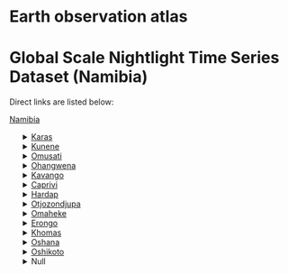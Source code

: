 # Earth observation atlas
 # Global Scale Nightlight Time Series Dataset (Namibia)
Direct links are listed below:

<a href="https://eoatlas-nightlight.s3.amazonaws.com/eoatlas-monthly-nightlight-00067.csv">Namibia</a>
<ul>
<details>
<summary><a href="https://eoatlas-nightlight.s3.amazonaws.com/eoatlas-monthly-nightlight-01232.csv">Karas</a></summary>
<ul>
<ol>
<li><a href="https://eoatlas-nightlight.s3.amazonaws.com/eoatlas-monthly-nightlight-24682.csv">Daures</a></li><li><a href="https://eoatlas-nightlight.s3.amazonaws.com/eoatlas-monthly-nightlight-24683.csv">Karibib</a></li><li><a href="https://eoatlas-nightlight.s3.amazonaws.com/eoatlas-monthly-nightlight-24689.csv">Mariental Rural</a></li><li><a href="https://eoatlas-nightlight.s3.amazonaws.com/eoatlas-monthly-nightlight-24766.csv">Omuthiyagwipundi</a></li><li><a href="https://eoatlas-nightlight.s3.amazonaws.com/eoatlas-monthly-nightlight-24767.csv">Onayena</a></li><li><a href="https://eoatlas-nightlight.s3.amazonaws.com/eoatlas-monthly-nightlight-24768.csv">Oniipa</a></li></ul>
</ol>
</details>
<details>
<summary><a href="https://eoatlas-nightlight.s3.amazonaws.com/eoatlas-monthly-nightlight-01233.csv">Kunene</a></summary>
<ul>
<ol>
</ul>
</ol>
</details>
<details>
<summary><a href="https://eoatlas-nightlight.s3.amazonaws.com/eoatlas-monthly-nightlight-01234.csv">Omusati</a></summary>
<ul>
<ol>
<li><a href="https://eoatlas-nightlight.s3.amazonaws.com/eoatlas-monthly-nightlight-24732.csv">Epembe</a></li><li><a href="https://eoatlas-nightlight.s3.amazonaws.com/eoatlas-monthly-nightlight-24734.csv">Okongo</a></li><li><a href="https://eoatlas-nightlight.s3.amazonaws.com/eoatlas-monthly-nightlight-24735.csv">Omundaungilo</a></li><li><a href="https://eoatlas-nightlight.s3.amazonaws.com/eoatlas-monthly-nightlight-24736.csv">Ondombe</a></li><li><a href="https://eoatlas-nightlight.s3.amazonaws.com/eoatlas-monthly-nightlight-24746.csv">Anamulenge</a></li><li><a href="https://eoatlas-nightlight.s3.amazonaws.com/eoatlas-monthly-nightlight-24747.csv">Elim</a></li><li><a href="https://eoatlas-nightlight.s3.amazonaws.com/eoatlas-monthly-nightlight-24748.csv">Etayi</a></li><li><a href="https://eoatlas-nightlight.s3.amazonaws.com/eoatlas-monthly-nightlight-24755.csv">Ruacana</a></li><li><a href="https://eoatlas-nightlight.s3.amazonaws.com/eoatlas-monthly-nightlight-24756.csv">Tsandi</a></li><li><a href="https://eoatlas-nightlight.s3.amazonaws.com/eoatlas-monthly-nightlight-24762.csv">Ongwediva</a></li><li><a href="https://eoatlas-nightlight.s3.amazonaws.com/eoatlas-monthly-nightlight-24765.csv">Omuntele</a></li></ul>
</ol>
</details>
<details>
<summary><a href="https://eoatlas-nightlight.s3.amazonaws.com/eoatlas-monthly-nightlight-01235.csv">Ohangwena</a></summary>
<ul>
<ol>
<li><a href="https://eoatlas-nightlight.s3.amazonaws.com/eoatlas-monthly-nightlight-24712.csv">Rundu Rural</a></li><li><a href="https://eoatlas-nightlight.s3.amazonaws.com/eoatlas-monthly-nightlight-24737.csv">Ongenga</a></li><li><a href="https://eoatlas-nightlight.s3.amazonaws.com/eoatlas-monthly-nightlight-24738.csv">Oshikango</a></li><li><a href="https://eoatlas-nightlight.s3.amazonaws.com/eoatlas-monthly-nightlight-24739.csv">Aminius</a></li><li><a href="https://eoatlas-nightlight.s3.amazonaws.com/eoatlas-monthly-nightlight-24740.csv">Gobabis</a></li><li><a href="https://eoatlas-nightlight.s3.amazonaws.com/eoatlas-monthly-nightlight-24741.csv">Kalahari</a></li><li><a href="https://eoatlas-nightlight.s3.amazonaws.com/eoatlas-monthly-nightlight-24749.csv">Ogongo</a></li><li><a href="https://eoatlas-nightlight.s3.amazonaws.com/eoatlas-monthly-nightlight-24757.csv">Okaku</a></li><li><a href="https://eoatlas-nightlight.s3.amazonaws.com/eoatlas-monthly-nightlight-24758.csv">Okatana</a></li><li><a href="https://eoatlas-nightlight.s3.amazonaws.com/eoatlas-monthly-nightlight-24763.csv">Oshakati East</a></li></ul>
</ol>
</details>
<details>
<summary><a href="https://eoatlas-nightlight.s3.amazonaws.com/eoatlas-monthly-nightlight-01236.csv">Kavango</a></summary>
<ul>
<ol>
<li><a href="https://eoatlas-nightlight.s3.amazonaws.com/eoatlas-monthly-nightlight-24693.csv">Rehoboth West</a></li><li><a href="https://eoatlas-nightlight.s3.amazonaws.com/eoatlas-monthly-nightlight-24694.csv">Berseba</a></li><li><a href="https://eoatlas-nightlight.s3.amazonaws.com/eoatlas-monthly-nightlight-24701.csv">Luderitz</a></li><li><a href="https://eoatlas-nightlight.s3.amazonaws.com/eoatlas-monthly-nightlight-24702.csv">Luderitz</a></li><li><a href="https://eoatlas-nightlight.s3.amazonaws.com/eoatlas-monthly-nightlight-24713.csv">Rundu Urban</a></li><li><a href="https://eoatlas-nightlight.s3.amazonaws.com/eoatlas-monthly-nightlight-24770.csv">Tsumeb</a></li><li><a href="https://eoatlas-nightlight.s3.amazonaws.com/eoatlas-monthly-nightlight-24771.csv">Grootfontein</a></li></ul>
</ol>
</details>
<details>
<summary><a href="https://eoatlas-nightlight.s3.amazonaws.com/eoatlas-monthly-nightlight-01237.csv">Caprivi</a></summary>
<ul>
<ol>
<li><a href="https://eoatlas-nightlight.s3.amazonaws.com/eoatlas-monthly-nightlight-24675.csv">Kabe</a></li><li><a href="https://eoatlas-nightlight.s3.amazonaws.com/eoatlas-monthly-nightlight-24676.csv">Katima Muliro Rural</a></li><li><a href="https://eoatlas-nightlight.s3.amazonaws.com/eoatlas-monthly-nightlight-24677.csv">Katima Muliro Urban</a></li><li><a href="https://eoatlas-nightlight.s3.amazonaws.com/eoatlas-monthly-nightlight-24678.csv">Kongola</a></li><li><a href="https://eoatlas-nightlight.s3.amazonaws.com/eoatlas-monthly-nightlight-24679.csv">Linyandi</a></li><li><a href="https://eoatlas-nightlight.s3.amazonaws.com/eoatlas-monthly-nightlight-24680.csv">Sibinda</a></li><li><a href="https://eoatlas-nightlight.s3.amazonaws.com/eoatlas-monthly-nightlight-24681.csv">Arandis</a></li></ul>
</ol>
</details>
<details>
<summary><a href="https://eoatlas-nightlight.s3.amazonaws.com/eoatlas-monthly-nightlight-01238.csv">Hardap</a></summary>
<ul>
<ol>
<li><a href="https://eoatlas-nightlight.s3.amazonaws.com/eoatlas-monthly-nightlight-24684.csv">Omaruru</a></li><li><a href="https://eoatlas-nightlight.s3.amazonaws.com/eoatlas-monthly-nightlight-24685.csv">Swakopmund</a></li><li><a href="https://eoatlas-nightlight.s3.amazonaws.com/eoatlas-monthly-nightlight-24686.csv">Walvisbay Rural</a></li><li><a href="https://eoatlas-nightlight.s3.amazonaws.com/eoatlas-monthly-nightlight-24715.csv">Katutura Central</a></li><li><a href="https://eoatlas-nightlight.s3.amazonaws.com/eoatlas-monthly-nightlight-24716.csv">Katutura East</a></li><li><a href="https://eoatlas-nightlight.s3.amazonaws.com/eoatlas-monthly-nightlight-24769.csv">Onyaanya</a></li></ul>
</ol>
</details>
<details>
<summary><a href="https://eoatlas-nightlight.s3.amazonaws.com/eoatlas-monthly-nightlight-01239.csv">Otjozondjupa</a></summary>
<ul>
<ol>
<li><a href="https://eoatlas-nightlight.s3.amazonaws.com/eoatlas-monthly-nightlight-24690.csv">Mariental Urban</a></li><li><a href="https://eoatlas-nightlight.s3.amazonaws.com/eoatlas-monthly-nightlight-24691.csv">Rehoboth East</a></li><li><a href="https://eoatlas-nightlight.s3.amazonaws.com/eoatlas-monthly-nightlight-24692.csv">Rehoboth Rural</a></li><li><a href="https://eoatlas-nightlight.s3.amazonaws.com/eoatlas-monthly-nightlight-24698.csv">Luderitz</a></li><li><a href="https://eoatlas-nightlight.s3.amazonaws.com/eoatlas-monthly-nightlight-24699.csv">Luderitz</a></li><li><a href="https://eoatlas-nightlight.s3.amazonaws.com/eoatlas-monthly-nightlight-24704.csv">Luderitz</a></li><li><a href="https://eoatlas-nightlight.s3.amazonaws.com/eoatlas-monthly-nightlight-24706.csv">Kahenge</a></li></ul>
</ol>
</details>
<details>
<summary><a href="https://eoatlas-nightlight.s3.amazonaws.com/eoatlas-monthly-nightlight-01240.csv">Omaheke</a></summary>
<ul>
<ol>
<li><a href="https://eoatlas-nightlight.s3.amazonaws.com/eoatlas-monthly-nightlight-24688.csv">Gibeon</a></li><li><a href="https://eoatlas-nightlight.s3.amazonaws.com/eoatlas-monthly-nightlight-24695.csv">Karas</a></li><li><a href="https://eoatlas-nightlight.s3.amazonaws.com/eoatlas-monthly-nightlight-24696.csv">Keetmanshoop Rural</a></li><li><a href="https://eoatlas-nightlight.s3.amazonaws.com/eoatlas-monthly-nightlight-24697.csv">Keetmanshoop Urban</a></li><li><a href="https://eoatlas-nightlight.s3.amazonaws.com/eoatlas-monthly-nightlight-24703.csv">Luderitz</a></li><li><a href="https://eoatlas-nightlight.s3.amazonaws.com/eoatlas-monthly-nightlight-24714.csv">Hakahana</a></li><li><a href="https://eoatlas-nightlight.s3.amazonaws.com/eoatlas-monthly-nightlight-24772.csv">Okahandja</a></li></ul>
</ol>
</details>
<details>
<summary><a href="https://eoatlas-nightlight.s3.amazonaws.com/eoatlas-monthly-nightlight-01241.csv">Erongo</a></summary>
<ul>
<ol>
<li><a href="https://eoatlas-nightlight.s3.amazonaws.com/eoatlas-monthly-nightlight-24705.csv">Oranjemund</a></li><li><a href="https://eoatlas-nightlight.s3.amazonaws.com/eoatlas-monthly-nightlight-24717.csv">Khomasdal North</a></li><li><a href="https://eoatlas-nightlight.s3.amazonaws.com/eoatlas-monthly-nightlight-24718.csv">Soweto</a></li><li><a href="https://eoatlas-nightlight.s3.amazonaws.com/eoatlas-monthly-nightlight-24719.csv">Wanaheda</a></li><li><a href="https://eoatlas-nightlight.s3.amazonaws.com/eoatlas-monthly-nightlight-24726.csv">Opuwo</a></li><li><a href="https://eoatlas-nightlight.s3.amazonaws.com/eoatlas-monthly-nightlight-24727.csv">Outjo</a></li><li><a href="https://eoatlas-nightlight.s3.amazonaws.com/eoatlas-monthly-nightlight-24728.csv">Sesfontein</a></li></ul>
</ol>
</details>
<details>
<summary><a href="https://eoatlas-nightlight.s3.amazonaws.com/eoatlas-monthly-nightlight-01242.csv">Khomas</a></summary>
<ul>
<ol>
<li><a href="https://eoatlas-nightlight.s3.amazonaws.com/eoatlas-monthly-nightlight-24687.csv">Walvisbay Urban</a></li><li><a href="https://eoatlas-nightlight.s3.amazonaws.com/eoatlas-monthly-nightlight-24720.csv">Windhoek East</a></li><li><a href="https://eoatlas-nightlight.s3.amazonaws.com/eoatlas-monthly-nightlight-24721.csv">Windhoek Rural</a></li><li><a href="https://eoatlas-nightlight.s3.amazonaws.com/eoatlas-monthly-nightlight-24722.csv">Windhoek West</a></li><li><a href="https://eoatlas-nightlight.s3.amazonaws.com/eoatlas-monthly-nightlight-24723.csv">Epupa</a></li><li><a href="https://eoatlas-nightlight.s3.amazonaws.com/eoatlas-monthly-nightlight-24724.csv">Kamanjab</a></li><li><a href="https://eoatlas-nightlight.s3.amazonaws.com/eoatlas-monthly-nightlight-24725.csv">Khorixas</a></li><li><a href="https://eoatlas-nightlight.s3.amazonaws.com/eoatlas-monthly-nightlight-24729.csv">Eenhana</a></li><li><a href="https://eoatlas-nightlight.s3.amazonaws.com/eoatlas-monthly-nightlight-24773.csv">Okakarara</a></li></ul>
</ol>
</details>
<details>
<summary><a href="https://eoatlas-nightlight.s3.amazonaws.com/eoatlas-monthly-nightlight-01243.csv">Oshana</a></summary>
<ul>
<ol>
<li><a href="https://eoatlas-nightlight.s3.amazonaws.com/eoatlas-monthly-nightlight-24733.csv">Ohangwena</a></li><li><a href="https://eoatlas-nightlight.s3.amazonaws.com/eoatlas-monthly-nightlight-24742.csv">Kalahari</a></li><li><a href="https://eoatlas-nightlight.s3.amazonaws.com/eoatlas-monthly-nightlight-24743.csv">Otjinene</a></li><li><a href="https://eoatlas-nightlight.s3.amazonaws.com/eoatlas-monthly-nightlight-24744.csv">Otjombinde</a></li><li><a href="https://eoatlas-nightlight.s3.amazonaws.com/eoatlas-monthly-nightlight-24745.csv">Steinhausen</a></li><li><a href="https://eoatlas-nightlight.s3.amazonaws.com/eoatlas-monthly-nightlight-24751.csv">Okalongo</a></li><li><a href="https://eoatlas-nightlight.s3.amazonaws.com/eoatlas-monthly-nightlight-24752.csv">Onesi</a></li><li><a href="https://eoatlas-nightlight.s3.amazonaws.com/eoatlas-monthly-nightlight-24753.csv">Oshikuku</a></li><li><a href="https://eoatlas-nightlight.s3.amazonaws.com/eoatlas-monthly-nightlight-24754.csv">Outapi</a></li><li><a href="https://eoatlas-nightlight.s3.amazonaws.com/eoatlas-monthly-nightlight-24775.csv">Otavi</a></li></ul>
</ol>
</details>
<details>
<summary><a href="https://eoatlas-nightlight.s3.amazonaws.com/eoatlas-monthly-nightlight-01244.csv">Oshikoto</a></summary>
<ul>
<ol>
<li><a href="https://eoatlas-nightlight.s3.amazonaws.com/eoatlas-monthly-nightlight-24700.csv">Luderitz</a></li><li><a href="https://eoatlas-nightlight.s3.amazonaws.com/eoatlas-monthly-nightlight-24708.csv">Mashare</a></li><li><a href="https://eoatlas-nightlight.s3.amazonaws.com/eoatlas-monthly-nightlight-24709.csv">Mpungu</a></li><li><a href="https://eoatlas-nightlight.s3.amazonaws.com/eoatlas-monthly-nightlight-24710.csv">Mukwe</a></li><li><a href="https://eoatlas-nightlight.s3.amazonaws.com/eoatlas-monthly-nightlight-24711.csv">Ndiyona</a></li><li><a href="https://eoatlas-nightlight.s3.amazonaws.com/eoatlas-monthly-nightlight-24750.csv">Okahao</a></li><li><a href="https://eoatlas-nightlight.s3.amazonaws.com/eoatlas-monthly-nightlight-24759.csv">Okatyali</a></li><li><a href="https://eoatlas-nightlight.s3.amazonaws.com/eoatlas-monthly-nightlight-24760.csv">Ompundja</a></li><li><a href="https://eoatlas-nightlight.s3.amazonaws.com/eoatlas-monthly-nightlight-24761.csv">Ondangwa</a></li><li><a href="https://eoatlas-nightlight.s3.amazonaws.com/eoatlas-monthly-nightlight-24776.csv">Otjiwarongo</a></li></ul>
</ol>
</details>
<details>
<summary>Null</summary>
<ul>
<ol>
<li><a href="https://eoatlas-nightlight.s3.amazonaws.com/eoatlas-monthly-nightlight-24707.csv">Kapako</a></li><li><a href="https://eoatlas-nightlight.s3.amazonaws.com/eoatlas-monthly-nightlight-24730.csv">Endola</a></li><li><a href="https://eoatlas-nightlight.s3.amazonaws.com/eoatlas-monthly-nightlight-24731.csv">Engela</a></li><li><a href="https://eoatlas-nightlight.s3.amazonaws.com/eoatlas-monthly-nightlight-24764.csv">Olukonda</a></li><li><a href="https://eoatlas-nightlight.s3.amazonaws.com/eoatlas-monthly-nightlight-24774.csv">Omatako</a></li><li><a href="https://eoatlas-nightlight.s3.amazonaws.com/eoatlas-monthly-nightlight-24777.csv">Tsumkwe</a></li></ul>
</ol>
</details>
